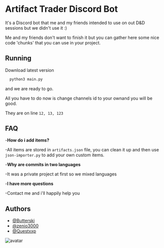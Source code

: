 
# Artifact Trader Discord Bot

It's a Discord bot that me and my friends intended to use on out D&D sessions but we didn't use it :)

Me and my friends don't want to finish it but you can gather here some nice code 'chunks' that you can use in your project.



## Running

Download latest version

```bash
  python3 main.py
```

and we are ready to go.

All you have to do now is change channels id to your ownand you will be good.

They are on line `12, 13, 123` 
## FAQ

-**How do i add items?**

-All items are stored in `artifacts.json` file, you can clean it up and then use `json-importer.py` to add your own custom items.

-**Why are commits in two languages** 

-It was a private project at first so we mixed languages 

-**I have more questions** 

-Contact me and i'll happily help you 
## Authors
- [@Butterski](https://github.com/Butterski)
- [@zenio3000](https://github.com/Zenio3000)
- [@Questxxp](https://github.com/Questxxp)

 
![avatar](https://cdn.discordapp.com/attachments/721846941926817924/825500010174480384/avatar.png)
